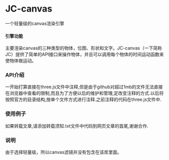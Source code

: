 # JC-canvas
一个轻量级的canvas渲染引擎

#### 引擎功能 ####

主要渲染canvas的三种类型的物体，位图、形状和文字。JC-canvas（一下简称JC）提供了简单的API接口来操作物体，并且可以调用每个物体的时间运动函数来使物体做运动。

### API介绍 ###
一开始打算直接在three.js文件中注释,但是由于github对超过1mb的文件无法直接在浏览器中查看的限制,而且为了方便以后的维护和管理,定改变注释的方式.以后将按照官方的目录结构,按单个文件方式进行注释.之前注释的代码在three.js文件中.

### 使用例子 ###
如果转载文章,请添加转载须知.txt文件中代码到网页文章的首尾,谢谢合作.

### 说明 ###
由于选择轻量级，所以canvas滤镜并没有包含在该库里面。
